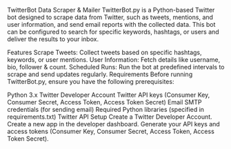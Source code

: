TwitterBot Data Scraper & Mailer
TwitterBot.py is a Python-based Twitter bot designed to scrape data from Twitter, such as tweets, mentions, and user information, and send email reports with the collected data. This bot can be configured to search for specific keywords, hashtags, or users and deliver the results to your inbox.

Features
Scrape Tweets: Collect tweets based on specific hashtags, keywords, or user mentions.
User Information: Fetch details like username, bio, follower & count.
Scheduled Runs: Run the bot at predefined intervals to scrape and send updates regularly.
Requirements
Before running TwitterBot.py, ensure you have the following prerequisites:

Python 3.x
Twitter Developer Account
Twitter API keys (Consumer Key, Consumer Secret, Access Token, Access Token Secret)
Email SMTP credentials (for sending email)
Required Python libraries (specified in requirements.txt)
Twitter API Setup
Create a Twitter Developer Account.
Create a new app in the developer dashboard.
Generate your API keys and access tokens (Consumer Key, Consumer Secret, Access Token, Access Token Secret).
